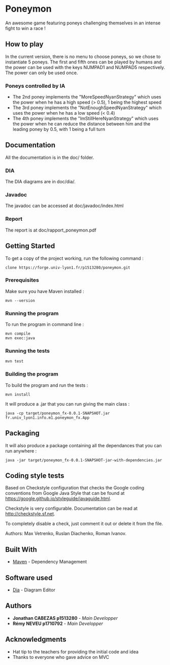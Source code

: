 # Poneymon

An awesome game featuring poneys challenging themselves in an intense fight to win a race !


## How to play

In the current version, there is no menu to choose poneys,
so we chose to instantiate 5 poneys. The first and fifth ones
can be played by humans and the power can be used with the keys
NUMPAD1 and NUMPAD5 respectively. The power can only be used once.

### Poneys controlled by IA

* The 2nd poney implements the "MoreSpeedNyanStrategy" which uses the power when he has a high speed (> 0.5), 1 being the highest speed
* The 3rd poney implements the "NotEnoughSpeedNyanStrategy" which uses the power when he has a low speed (< 0.4)
* The 4th poney implements the "ImStillHereNyanStrategy" which uses the power when he can reduce the distance between him and the leading poney by 0.5, with 1 being a full turn 


## Documentation

All the documentation is in the doc/ folder.

### DIA

The DIA diagrams are in doc/dia/.

### Javadoc

The javadoc can be accessed at doc/javadoc/index.html

### Report

The report is at doc/rapport_poneymon.pdf


## Getting Started

To get a copy of the project working, run the following command :

```
clone https://forge.univ-lyon1.fr/p1513280/poneymon.git
```

### Prerequisites

Make sure you have Maven installed :

```
mvn --version
```

### Running the program

To run the program in command line :

```
mvn compile
mvn exec:java
```

### Running the tests

```
mvn test
```

### Building the program

To build the program and run the tests :

```
mvn install
```

It will produce a .jar that you can run giving the main class :

```
java -cp target/poneymon_fx-0.0.1-SNAPSHOT.jar fr.univ_lyon1.info.m1.poneymon_fx.App
```


## Packaging

It will also produce a package containing all the dependances that you can run anywhere :

```
java -jar target/poneymon_fx-0.0.1-SNAPSHOT-jar-with-dependencies.jar
```

## Coding style tests

Based on
Checkstyle configuration that checks the Google coding conventions from Google Java Style
that can be found at https://google.github.io/styleguide/javaguide.html.
 
Checkstyle is very configurable. Documentation can be read at
http://checkstyle.sf.net.

To completely disable a check, just comment it out or delete it from the file.

Authors: Max Vetrenko, Ruslan Diachenko, Roman Ivanov.



## Built With

* [Maven](https://maven.apache.org/) - Dependency Management


## Software used

* [Dia](http://dia-installer.de/index.html.fr) - Diagram Editor


## Authors

* **Jonathan CABEZAS p1513280** - *Main Developper*
* **Rémy NEVEU p1710792** - *Main Developper*


## Acknowledgments

* Hat tip to the teachers for providing the initial code and idea
* Thanks to everyone who gave advice on MVC
